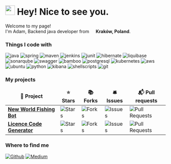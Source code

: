 <h1><img src="https://emojis.slackmojis.com/emojis/images/1531849430/4246/blob-sunglasses.gif?1531849430" width="30"/> Hey! Nice to see you.</h1>
<p>Welcome to my page! </br> I'm Adam, Backend java developer from <img src="https://cdn-icons-png.flaticon.com/512/197/197529.png" width="13"/> <b>Kraków, Poland</b>. </p>
<h3>Things I code with</h3>
<p>
  <img alt="java" src="https://img.shields.io/badge/Java-ED8B00?style=for-the-badge&logo=openjdk&logoColor=white" />
  <img alt="spring" src="https://img.shields.io/badge/Spring-6DB33F?style=for-the-badge&logo=spring&logoColor=white" />
  <img alt="maven" src="https://img.shields.io/badge/Apache%20Maven-C71A36?style=for-the-badge&logo=Apache%20Maven&logoColor=white" />
  <img alt="jenkins" src="https://img.shields.io/badge/jenkins-%232C5263.svg?style=for-the-badge&logo=jenkins&logoColor=white" />
  <img alt="junit" src="https://img.shields.io/badge/JUnit5-25A162?logo=junit5&logoColor=fff&style=for-the-badge" />
  <img alt="hibernate" src="https://img.shields.io/badge/Hibernate-59666C?style=for-the-badge&logo=Hibernate&logoColor=white" />
  <img alt="liquibase" src="https://img.shields.io/badge/Liquibase-2962FF?logo=liquibase&logoColor=fff&style=for-the-badge" />
  <img alt="sonarqube" src="https://img.shields.io/badge/SonarQube-black?style=for-the-badge&logo=sonarqube&logoColor=4E9BCD" />
  <img alt="swagger" src="https://img.shields.io/badge/-Swagger-%23Clojure?style=for-the-badge&logo=swagger&logoColor=white" />
  <img alt="bamboo" src="https://img.shields.io/badge/Bamboo-0052CC?logo=bamboo&logoColor=fff&style=for-the-badge" />
  <img alt="postgresql" src="https://img.shields.io/badge/PostgreSQL-316192?style=for-the-badge&logo=postgresql&logoColor=white" />
  <img alt="kubernetes" src="https://img.shields.io/badge/docker-%230db7ed.svg?style=for-the-badge&logo=docker&logoColor=white" />
  <img alt="aws" src="https://img.shields.io/badge/Amazon_AWS-232F3E?style=for-the-badge&logo=amazon-aws&logoColor=white" />
  <img alt="ubuntu" src="https://img.shields.io/badge/Ubuntu-E95420?style=for-the-badge&logo=ubuntu&logoColor=white" />
  <img alt="python" src="https://img.shields.io/badge/Python-3776AB?style=for-the-badge&logo=python&logoColor=white" />
  <img alt="kibana" src="https://img.shields.io/badge/Kibana-005571?style=for-the-badge&logo=Kibana&logoColor=white" />
  <img alt="shellscripts" src="https://img.shields.io/badge/shell_script-%23121011.svg?style=for-the-badge&logo=gnu-bash&logoColor=white" />
  <img alt="git" src="https://img.shields.io/badge/-Git-F05032?style=flat-square&logo=git&logoColor=white" />
</p>
<h3>My projects</h3>
<table>
  <thead align="center">
    <tr border: none;>
      <td><b>🎁 Project</b></td>
      <td><b>⭐ Stars</b></td>
      <td><b>📚 Forks</b></td>
      <td><b>🛎 Issues</b></td>
      <td><b>📬 Pull requests</b></td>
    </tr>
  </thead>
  <tbody>
    <tr>
      <td><a href="https://github.com/Siterizer/new-world-fishing-bot"><b>New World Fishing Bot</b></a></td>
      <td><img alt="Stars" src="https://img.shields.io/github/stars/siterizer/new-world-fishing-bot?style=flat-square&labelColor=343b41"/></td>
      <td><img alt="Forks" src="https://img.shields.io/github/forks/siterizer/new-world-fishing-bot?style=flat-square&labelColor=343b41"/></td>
      <td><img alt="Issues" src="https://img.shields.io/github/issues-closed-raw/siterizer/new-world-fishing-bot?style=flat-square&labelColor=343b41"/></td>
      <td><img alt="Pull Requests" src="https://img.shields.io/github/issues-pr-closed-raw/siterizer/new-world-fishing-bot?style=flat-square&labelColor=343b41"/></td>
    </tr>
	  <tr>
      <td><a href="https://github.com/Siterizer/licence-code-generator"><b>Licence Code Generator</b></a></td>
      <td><img alt="Stars" src="https://img.shields.io/github/stars/siterizer/licence-code-generator?style=flat-square&labelColor=343b41"/></td>
      <td><img alt="Forks" src="https://img.shields.io/github/forks/siterizer/licence-code-generator?style=flat-square&labelColor=343b41"/></td>
      <td><img alt="Issues" src="https://img.shields.io/github/issues-closed-raw/siterizer/licence-code-generator?style=flat-square&labelColor=343b41"/></td>
      <td><img alt="Pull Requests" src="https://img.shields.io/github/issues-pr-closed-raw/siterizer/licence-code-generator?style=flat-square&labelColor=343b41"/></td>
    </tr>
  </tbody>
</table>
<h3>Where to find me</h3>
<p><a href="https://github.com/siterizer" target="_blank"><img alt="Github" src="https://img.shields.io/badge/GitHub-%2312100E.svg?&style=for-the-badge&logo=Github&logoColor=white" /></a> </a> <a href="https://discordapp.com/users/Siterizer" target="_blank"><img alt="Medium" src="https://img.shields.io/badge/Discord-5865F2?logo=discord&logoColor=fff&style=for-the-badge" /></a>
</p>
